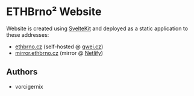 # ETHBrno² Website

Website is created using [SvelteKit](https://kit.svelte.dev/) and deployed as a static application to these addresses:
* [ethbrno.cz](https://ethbrno.cz) (self-hosted @ [gwei.cz](https://gwei.cz))
* [mirror.ethbrno.cz](https://mirror.ethbrno.cz/) (mirror @ [Netlify](https://www.netlify.com/))

## Authors

* vorcigernix
